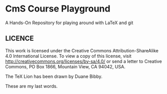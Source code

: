CmS Course Playground
=====================

A Hands-On Repository for playing around with LaTeX and git

LICENCE
-------

This work is licensed under the Creative Commons Attribution-ShareAlike 4.0
International License. To view a copy of this license, visit
http://creativecommons.org/licenses/by-sa/4.0/ or send a letter to Creative
Commons, PO Box 1866, Mountain View, CA 94042, USA.

The TeX Lion has been drawn by Duane Bibby.

These are my last words.
